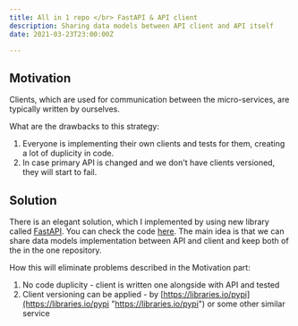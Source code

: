 ```yaml
---
title: All in 1 repo </br> FastAPI & API client
description: Sharing data models between API client and API itself
date: 2021-03-23T23:00:00Z

---
```

## Motivation

Clients, which are used for communication between the micro-services, are typically written by ourselves. 

What are the drawbacks to this strategy:

1. Everyone is implementing their own clients and tests for them, creating a lot of duplicity in code. 
2. In case primary API is changed and we don't have clients versioned, they will start to fail.

## Solution

There is an elegant solution, which I implemented by using new library called [FastAPI](https://fastapi.tiangolo.com/ "https://fastapi.tiangolo.com/"). You can check the code [here](https://github.com/MoonChel/cars "https://github.com/MoonChel/cars"). The main idea is that we can share data models implementation between API and client and keep both of the in the one repository. 

How this will eliminate problems described in the Motivation part:

1. No code duplicity - client is written one alongside with API and tested
2.  Client versioning can be applied - by [https://libraries.io/pypi](https://libraries.io/pypi "https://libraries.io/pypi") or some other similar service